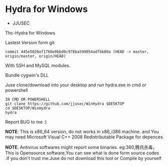 # Hydra for Windows

- JJUSEC

Thc-Hydra for Windows

Lastest Version form git 

`commit 445e5026ef1760e0bbd0c978ba599054adfbb80a (HEAD -> master, origin/master, origin/HEAD)
`

With SSH and MySQL modules.

Bundle cygwin's DLL

Juse clone/download into your desktop and run hydra.exe in cmd or powershell

```
IN CMD OR POWERSHELL
git clone https://github.com/jjusec/WinHydra $DESKTOP
cd $DESKTOP/WinHydra
hydra

```

Report BUG to me :)

**NOTE**: This is x86_64 version, do not works in x86_i386 machine. and You may need Microsoft Visual C++ 2008 Redistributable Package for depences

**NOTE**: Antivirus softwares might report some binaries. eg:360,腾讯杀毒，This is Opensource software,You can see what is done form source codes
.If you don't trust me.Juse do not download this tool or Compile by yourself
